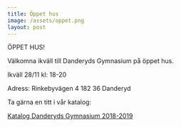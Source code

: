 ```yaml
---
title: Öppet hus
image: /assets/oppet.png
layout: post
---
```


ÖPPET HUS!


Välkomna ikväll till Danderyds Gymnasium på öppet hus. 


Ikväll 28/11 kl: 18-20


Adress: 
Rinkebyvägen 4 
182 36 Danderyd

Ta gärna en titt i vår katalog:

[Katalog Danderyds Gymnasium 2018-2019](/assets/Katalog.pdf)

